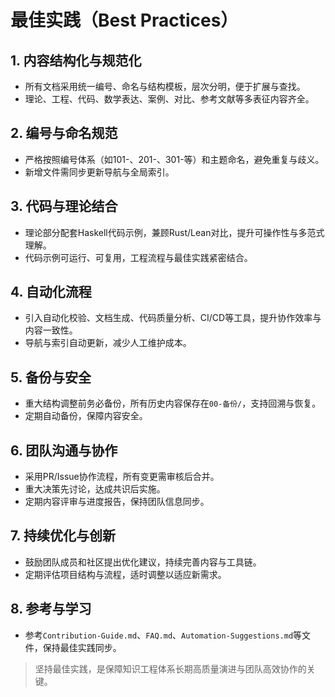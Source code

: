 # 最佳实践（Best Practices）

## 1. 内容结构化与规范化

- 所有文档采用统一编号、命名与结构模板，层次分明，便于扩展与查找。
- 理论、工程、代码、数学表达、案例、对比、参考文献等多表征内容齐全。

## 2. 编号与命名规范

- 严格按照编号体系（如101-、201-、301-等）和主题命名，避免重复与歧义。
- 新增文件需同步更新导航与全局索引。

## 3. 代码与理论结合

- 理论部分配套Haskell代码示例，兼顾Rust/Lean对比，提升可操作性与多范式理解。
- 代码示例可运行、可复用，工程流程与最佳实践紧密结合。

## 4. 自动化流程

- 引入自动化校验、文档生成、代码质量分析、CI/CD等工具，提升协作效率与内容一致性。
- 导航与索引自动更新，减少人工维护成本。

## 5. 备份与安全

- 重大结构调整前务必备份，所有历史内容保存在`00-备份/`，支持回溯与恢复。
- 定期自动备份，保障内容安全。

## 6. 团队沟通与协作

- 采用PR/Issue协作流程，所有变更需审核后合并。
- 重大决策先讨论，达成共识后实施。
- 定期内容评审与进度报告，保持团队信息同步。

## 7. 持续优化与创新

- 鼓励团队成员和社区提出优化建议，持续完善内容与工具链。
- 定期评估项目结构与流程，适时调整以适应新需求。

## 8. 参考与学习

- 参考`Contribution-Guide.md`、`FAQ.md`、`Automation-Suggestions.md`等文件，保持最佳实践同步。

> 坚持最佳实践，是保障知识工程体系长期高质量演进与团队高效协作的关键。
